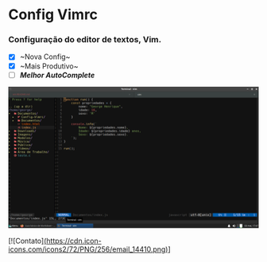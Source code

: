 # Config Vimrc

### Configuração do editor de textos, Vim.

- [x] ~Nova Config~
- [x] ~Mais Produtivo~
- [ ] ***Melhor AutoComplete*** 

![](print.png)

[![Contato][(https://cdn.icon-icons.com/icons2/72/PNG/256/email_14410.png)](georgehenriquecampos@gmail.com)]
